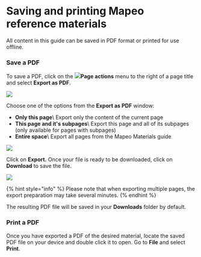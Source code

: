 # Saving and printing Mapeo reference materials

All content in this guide can be saved in PDF format or printed for use offline.&#x20;

### Save a PDF

To save a PDF, click on the ![](../../.gitbook/assets/Three\_dots\_menu.png)**Page actions** menu to the right of a page title and select **Export as PDF**.

![](../../.gitbook/assets/GitBook\_page\_actions\_menu.jpg)

Choose one of the options from the **Export as PDF** window:

* **Only this page**\ Export only the content of the current page
* **This page and it's subpages**\ Export this page and all of its subpages (only available for pages with subpages)
* **Entire space**\ Export all pages from the Mapeo Materials guide

![](../../.gitbook/assets/GitBook\_export\_PDF\_choose\_content.png)

Click on **Export.** Once your file is ready to be downloaded, click on **Download** to save the file.

![](../../.gitbook/assets/GitBook\_export\_pdf\_ready\_to\_download.png)

{% hint style="info" %}
Please note that when exporting multiple pages, the export preparation may take several minutes.
{% endhint %}

The resulting PDF file will be saved in your **Downloads** folder by default.

### Print a PDF

Once you have exported a PDF of the desired material, locate the saved PDF file on your device and double click it to open. Go to **File** and select **Print**.
